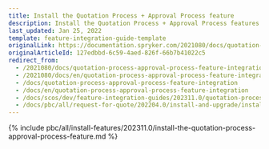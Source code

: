 ```yaml
---
title: Install the Quotation Process + Approval Process feature
description: Install the Quotation Process + Approval Process features in your project.
last_updated: Jan 25, 2022
template: feature-integration-guide-template
originalLink: https://documentation.spryker.com/2021080/docs/quotation-process-approval-process-feature-integration
originalArticleId: 127edbbd-6c59-4aed-826f-66b7b41022c5
redirect_from:
  - /2021080/docs/quotation-process-approval-process-feature-integration
  - /2021080/docs/en/quotation-process-approval-process-feature-integration
  - /docs/quotation-process-approval-process-feature-integration
  - /docs/en/quotation-process-approval-process-feature-integration
  - /docs/scos/dev/feature-integration-guides/202311.0/quotation-process-approval-process-feature-integration.html
  - /docs/pbc/all/request-for-quote/202204.0/install-and-upgrade/install-features/install-the-quotation-process-approval-process-feature.html
---
```

{% include pbc/all/install-features/202311.0/install-the-quotation-process-approval-process-feature.md %} <!-- To edit, see /_includes/pbc/all/install-features/202311.0/install-the-quotation-process-approval-process-feature.md -->
